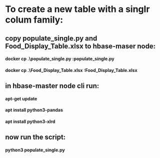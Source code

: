 # To create a new table with a singlr colum family:

## copy populate_single.py and Food_Display_Table.xlsx to hbase-maser node:

#### docker cp .\populate_single.py <container id>:populate_single.py

#### docker cp .\Food_Display_Table.xlsx <container id>:Food_Display_Table.xlsx

## in hbase-master node cli run:

#### apt-get update

#### apt install python3-pandas

#### apt install python3-xlrd

## now run the script:

#### python3 populate_single.py
